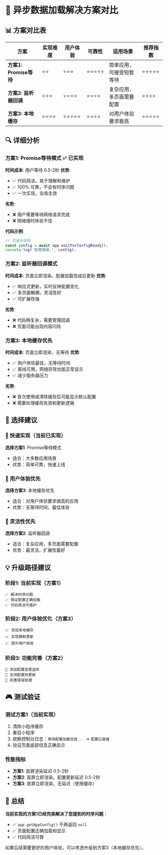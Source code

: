 # 🎯 异步数据加载解决方案对比

## 📊 方案对比表

| 方案 | 实现难度 | 用户体验 | 可靠性 | 适用场景 | 推荐指数 |
|------|----------|----------|--------|----------|----------|
| **方案1: Promise等待** | ⭐⭐ | ⭐⭐⭐ | ⭐⭐⭐⭐⭐ | 简单应用，可接受短暂等待 | ⭐⭐⭐⭐⭐ |
| **方案2: 监听器回调** | ⭐⭐⭐ | ⭐⭐⭐⭐ | ⭐⭐⭐⭐ | 复杂应用，多页面需要配置 | ⭐⭐⭐⭐ |
| **方案3: 本地缓存** | ⭐⭐⭐⭐ | ⭐⭐⭐⭐⭐ | ⭐⭐⭐⭐ | 对用户体验要求极高 | ⭐⭐⭐⭐⭐ |

## 🔍 详细分析

### 方案1: Promise等待模式 ✅ 已实现
**时间成本**: 用户等待 0.5-2秒
**优势**:
- ✅ 代码简洁，易于理解和维护
- ✅ 100% 可靠，不会有时序问题
- ✅ 一次实现，全局生效

**劣势**:
- ❌ 用户需要等待网络请求完成
- ❌ 网络慢时体验不佳

**代码示例**:
```typescript
// 页面中使用
const config = await app.waitForConfigReady();
console.log('配置就绪:', config);
```

### 方案2: 监听器回调模式
**时间成本**: 页面立即渲染，配置加载完成后更新
**优势**:
- ✅ 响应式更新，实时反映配置变化
- ✅ 多页面解耦，灵活性好
- ✅ 可扩展性强

**劣势**:
- ❌ 代码稍复杂，需要管理回调
- ❌ 页面可能出现内容闪烁

### 方案3: 本地缓存优先
**时间成本**: 页面立即渲染，无等待
**优势**:
- ✅ 用户体验最佳，无等待时间
- ✅ 离线可用，网络异常也能正常显示
- ✅ 减少服务器压力

**劣势**:
- ❌ 首次使用或清除缓存后可能显示默认配置
- ❌ 需要处理缓存失效和更新逻辑

## 🎯 选择建议

### 🚀 快速实现（当前已实现）
**选择方案1**: Promise等待模式
- 适合：大多数应用场景
- 优势：简单可靠，快速上线

### 🎯 用户体验优先
**选择方案3**: 本地缓存优先
- 适合：对用户体验要求很高的应用
- 优势：无等待时间，最佳体验

### 🔧 灵活性优先
**选择方案2**: 监听器回调
- 适合：复杂应用，多页面需要配置
- 优势：最灵活，扩展性最好

## 💡 升级路径建议

### 阶段1: 当前实现（方案1）
```
✅ 解决时序问题
✅ 保证配置正确加载
✅ 代码简洁可维护
```

### 阶段2: 用户体验优化（方案3）
```
📈 添加本地缓存
📈 实现静默更新
📈 提升用户体验
```

### 阶段3: 功能完善（方案2）
```
🔧 添加配置变更监听
🔧 支持配置热更新
🔧 完善错误处理
```

## 🎮 测试验证

### 测试方案1（当前实现）
1. 清除小程序缓存
2. 重启小程序
3. 观察控制台日志：`等待配置加载完成...` → `配置已就绪`
4. 验证页面底部信息正确显示

### 性能指标
- **方案1**: 首屏渲染延迟 0.5-2秒
- **方案2**: 首屏立即渲染，配置更新延迟 0.5-2秒
- **方案3**: 首屏立即渲染，无延迟（使用缓存）

## 📝 总结

**当前实现的方案1已经完美解决了您提到的时序问题**：
- ✅ `app.getAppConfig()` 不再返回 `null`
- ✅ 页面配置正确加载和显示
- ✅ 代码简洁可靠

如果后续需要更好的用户体验，可以考虑升级到方案3（本地缓存优先）。
